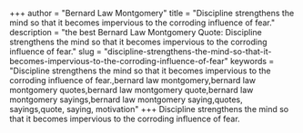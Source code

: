+++
author = "Bernard Law Montgomery"
title = "Discipline strengthens the mind so that it becomes impervious to the corroding influence of fear."
description = "the best Bernard Law Montgomery Quote: Discipline strengthens the mind so that it becomes impervious to the corroding influence of fear."
slug = "discipline-strengthens-the-mind-so-that-it-becomes-impervious-to-the-corroding-influence-of-fear"
keywords = "Discipline strengthens the mind so that it becomes impervious to the corroding influence of fear.,bernard law montgomery,bernard law montgomery quotes,bernard law montgomery quote,bernard law montgomery sayings,bernard law montgomery saying,quotes, sayings,quote, saying, motivation"
+++
Discipline strengthens the mind so that it becomes impervious to the corroding influence of fear.

